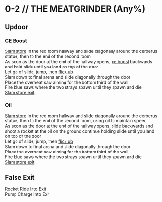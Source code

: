 # 0-2 // THE MEATGRINDER (Any%)


## Updoor

### CE Boost
[Slam store](/speedrun-tech.md#slam-store) in the red room hallway and slide diagonally around the cerberus statue, then to the end of the second room<br/>
As soon as the door at the end of the hallway opens, [ce boost](/speedrun-tech.md#ce-boost-core-eject-boost) backwards and hold slide until you land on top of the door<br/>
Let go of slide, jump, then [flick ub](/speedrun-tech.md#flick-ub) <br/>
Slam down to final arena and slide diagonally through the door <br/>
Place the overheat saw aiming for the bottom third of the wall<br/>
Fire blue saws where the two strays spawn until they spawn and die<br/>
[Slam store exit](/speedrun-tech.md#flick-ub)<br/>

### Oil
[Slam store](/speedrun-tech.md#slam-store) in the red room hallway and slide diagonally around the cerberus statue, then to the end of the second room, using oil to maintain speed<br/>
As soon as the door at the end of the hallway opens, slide backwards and shoot a rocket at the oil on the ground continue holding slide until you land on top of the door<br/>
Let go of slide, jump, then [flick ub](/speedrun-tech.md#flick-ub) <br/>
Slam down to final arena and slide diagonally through the door <br/>
Place the overheat saw aiming for the bottom third of the wall<br/>
Fire blue saws where the two strays spawn until they spawn and die<br/>
[Slam store exit](/speedrun-tech.md#flick-ub)


## False Exit
Rocket Ride Into Exit<br/>
Pump Charge Into Exit